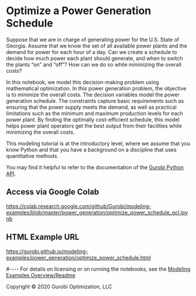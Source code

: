 # Optimize a Power Generation Schedule

Suppose that we are in charge of generating power for the U.S. State of Georgia. Assume that we know the set of all available power plants and the demand for power for each hour of a day. Can we create a schedule to decide how much power each plant should generate, and when to switch the plants “on” and “off”? How can we do so while minimizing the overall costs?

In this notebook, we model this decision-making problem using mathematical optimization. In this power generation problem, the objective is to minimize the overall costs. The decision variables model the power generation schedule. The constraints capture basic requirements such as ensuring that the power supply meets the demand, as well as practical limitations such as the minimum and maximum production levels for each power plant. By finding the optimally cost-efficient schedule, this model helps power plant operators get the best output from their facilities while minimizing the overall costs.

This modeling tutorial is at the introductory level, where we assume that you know Python and that you have a background on a discipline that uses quantitative methods.

You may find it helpful to refer to the documentation of the [Gurobi Python API](https://www.gurobi.com/documentation/current/refman/py_python_api_overview.html).



## Access via Google Colab

https://colab.research.google.com/github/Gurobi/modeling-examples/blob/master/power_generation/optimize_power_schedule_gcl.ipynb

## HTML Example URL

https://gurobi.github.io/modeling-examples/power_generation/optimize_power_schedule.html


#----
For details on licensing or on running the notebooks, see the [Modeling Examples Overview/Readme](https://github.com/Gurobi/modeling-examples/)


Copyright © 2020 Gurobi Optimization, LLC
